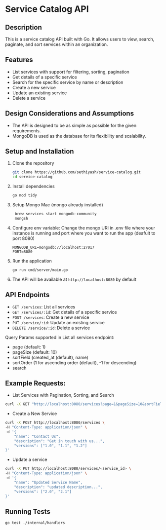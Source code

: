 # Service Catalog API

## Description
This is a service catalog API built with Go. It allows users to view, search, paginate, and sort services within an organization.

## Features
- List services with support for filtering, sorting, pagination
- Get details of a specific service
- Search for the specific service by name or description
- Create a new service
- Update an existing service
- Delete a service

## Design Considerations and Assumptions
- The API is designed to be as simple as possible for the given requirements.
- MongoDB is used as the database for its flexibility and scalability.

## Setup and Installation
1. Clone the repository
    ```sh
    git clone https://github.com/sethiyash/service-catalog.git
    cd service-catalog
    ```

2. Install dependencies
    ```sh
    go mod tidy
    ```

3. Setup Mongo
   Mac (mongo already installed)
   ```sh
    brew services start mongodb-community
    mongsh
   ```

4. Configure env variable:
    Change the mongo URI in .env file where your instance is running and port where you want to run the app (deafult to port 8080)
    ```
    MONGODB_URI=mongodb://localhost:27017
    PORT=8080
    ```

5. Run the application
    ```sh
    go run cmd/server/main.go
    ```

4. The API will be available at `http://localhost:8080` by default

## API Endpoints

- `GET /services`: List all services
- `GET /services/:id`: Get details of a specific service
- `POST /services`: Create a new service
- `PUT /service/:id`: Update an existing service
- `DELETE /service/:id`: Delete a service

Query Params supported in List all services endpoint:
- page (default: 1)
- pageSize (default: 10)
- sortField (created_at (default), name)
- sortOrder (1 for ascending order (default), -1 for descending)
- search

## Example Requests:
- List Services with Pagination, Sorting, and Search
```sh
curl -X GET "http://localhost:8080/services?page=1&pageSize=10&sortField=created_at&sortOrder=1&search=touch"
```

- Create a New Service
```sh
curl -X POST http://localhost:8080/services \
-H "Content-Type: application/json" \
-d '{
    "name": "Contact Us",
    "description": "Get in touch with us...",
    "versions": ["1.0", "1.1", "1.2"]
}'
```

- Update a service
```sh
curl -X PUT http://localhost:8080/services/<service_id> \
-H "Content-Type: application/json" \
-d '{
    "name": "Updated Service Name",
    "description": "updated description...",
    "versions": ["2.0", "2.1"]
}'
```

## Running Tests
```sh
go test ./internal/handlers
```
